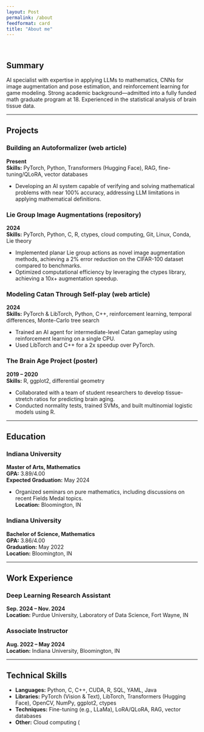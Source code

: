 ```yaml
---
layout: Post
permalink: /about
feedformat: card
title: "About me"
---
```

<br/>

## Summary

AI specialist with expertise in applying LLMs to mathematics, CNNs for image augmentation and pose estimation, and reinforcement learning for game modeling. Strong academic background—admitted into a fully funded math graduate program at 18. Experienced in the statistical analysis of brain tissue data.

---

## Projects

### Building an Autoformalizer (web article)  
**Present**  
**Skills:** PyTorch, Python, Transformers (Hugging Face), RAG, fine-tuning/QLoRA, vector databases  
- Developing an AI system capable of verifying and solving mathematical problems with near 100% accuracy, addressing LLM limitations in applying mathematical definitions.

### Lie Group Image Augmentations (repository)  
**2024**  
**Skills:** PyTorch, Python, C, R, ctypes, cloud computing, Git, Linux, Conda, Lie theory  
- Implemented planar Lie group actions as novel image augmentation methods, achieving a 2% error reduction on the CIFAR-100 dataset compared to benchmarks.  
- Optimized computational efficiency by leveraging the ctypes library, achieving a 10x+ augmentation speedup.

### Modeling Catan Through Self-play (web article)  
**2024**  
**Skills:** PyTorch & LibTorch, Python, C++, reinforcement learning, temporal differences, Monte-Carlo tree search  
- Trained an AI agent for intermediate-level Catan gameplay using reinforcement learning on a single CPU.  
- Used LibTorch and C++ for a 2x speedup over PyTorch.

### The Brain Age Project (poster)  
**2019 – 2020**  
**Skills:** R, ggplot2, differential geometry  
- Collaborated with a team of student researchers to develop tissue-stretch ratios for predicting brain aging.  
- Conducted normality tests, trained SVMs, and built multinomial logistic models using R.

---

## Education

### Indiana University  
**Master of Arts, Mathematics**  
**GPA:** 3.89/4.00  
**Expected Graduation:** May 2024  
- Organized seminars on pure mathematics, including discussions on recent Fields Medal topics.  
**Location:** Bloomington, IN  

### Indiana University  
**Bachelor of Science, Mathematics**  
**GPA:** 3.86/4.00  
**Graduation:** May 2022  
**Location:** Bloomington, IN  

---

## Work Experience

### Deep Learning Research Assistant  
**Sep. 2024 – Nov. 2024**  
**Location:** Purdue University, Laboratory of Data Science, Fort Wayne, IN  

### Associate Instructor  
**Aug. 2022 – May 2024**  
**Location:** Indiana University, Bloomington, IN  

---

## Technical Skills

- **Languages:** Python, C, C++, CUDA, R, SQL, YAML, Java  
- **Libraries:** PyTorch (Vision & Text), LibTorch, Transformers (Hugging Face), OpenCV, NumPy, ggplot2, ctypes  
- **Techniques:** Fine-tuning (e.g., LLaMa), LoRA/QLoRA, RAG, vector databases  
- **Other:** Cloud computing (

